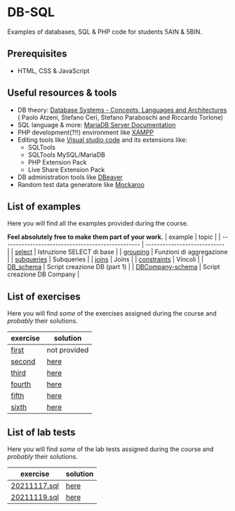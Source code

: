 # DB-SQL
Examples of databases, SQL & PHP code for students 5AIN & 5BIN.
## Prerequisites
* HTML, CSS & JavaScript
## Useful resources & tools
* DB theory: [Database Systems - Concepts, Languages and Architectures](http://dbbook.dia.uniroma3.it/) (
Paolo Atzeni, Stefano Ceri, Stefano Paraboschi and Riccardo Torlone)
* SQL language & more: [MariaDB Server Documentation](https://mariadb.com/kb/en/documentation/)
* PHP development(?!!) environment like [XAMPP](https://www.apachefriends.org/index.html)
* Editing tools like [Visual studio code](https://code.visualstudio.com/) and its extensions like:
  + SQLTools
  + SQLTools MySQL/MariaDB
  + PHP Extension Pack
  + Live Share Extension Pack
* DB administration tools like [DBeaver](https://dbeaver.io/download/)
* Random test data generatore like [Mockaroo](https://www.mockaroo.com/)
## List of examples
Here you will find all the examples provided during the course.

**Feel absolutely free to make them part of your work.**
| example                                           | topic                        |
| ------------------------------------------------- | ---------------------------- |
| [select](examples/select_basic.md)                | Istruzione SELECT di base    |
| [grouping](examples/select_grouping.md)           | Funzioni di aggregazione     |
| [subqueries](examples/subqueries.md)              | Subqueries                   |
| [joins](examples/joins.md)                        | Joins                        |
| [constraints](examples/constraints.md)            | Vincoli                      |
| [DB_schema](examples/DB_schema.sql)               | Script creazione DB (part 1) |
| [DBCompany-schema](examples/DBCompany-schema.sql) | Script creazione DB Company  |
## List of exercises
Here you will find *some* of the exercises assigned during the course and *probably* their solutions.

| exercise                      | solution                     |
| ----------------------------- | ---------------------------- |
| [first](exercises/first.md)   | not provided                 |
| [second](exercises/second.md) | [here](exercises/second.sql) |
| [third](exercises/third.md)   | [here](exercises/third.sql)  |
| [fourth](exercises/fourth.md) | [here](exercises/fourth.sql) |
| [fifth](exercises/fifth.md)   | [here](exercises/fifth.sql)  |
| [sixth](exercises/sixth.md)   | [here](exercises/sixth.sql)  |

## List of lab tests
Here you will find *some* of the lab tests assigned during the course and *probably* their solutions.

| exercise                           | solution                            |
| ---------------------------------- | ----------------------------------- |
| [20211117.sql](tests/20211117.sql) | [here](tests/Soluzione20211117.sql) |
| [20211119.sql](tests/20211119.sql) | [here](tests/Soluzione20211119.sql) |


